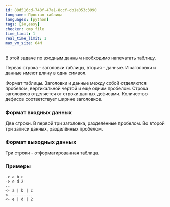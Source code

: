 ```yaml
---
id: 88d516cd-748f-47a1-8ccf-cb1a053c3990
longname: Простая таблица
languages: [python]
tags: [io,easy]
checker: cmp_file
time_limit: 1
real_time_limit: 1
max_vm_size: 64M
---
```



В этой задаче по входным данным необходимо напечатать таблицу.

Первая строка - заголовки таблицы, вторая - данные.
И заголовки и данные имеют длину в один символ.

Формат таблицы.
Заголовки и данные между собой отделяются пробелом, вертикальной чертой и ещё одним пробелом.
Строка заголовков отделяется от строки данных дефисами.
Количество дефисов соответствует ширине заголовков.

### Формат входных данных

Две строки. В первой три заголовка, разделённые пробелом. Во второй три записи данных, разделённых пробелом.

### Формат выходных данных

Три строки - отформатированная таблица.

### Примеры

```
-> a b c
-> e d 2
--
<- a | b | c
<- ---------
<- e | d | 2
```
